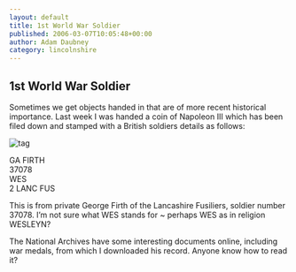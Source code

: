 ```yaml
---
layout: default
title: 1st World War Soldier
published: 2006-03-07T10:05:48+00:00
author: Adam Daubney
category: lincolnshire
---
```

1st World War Soldier
---------------------

Sometimes we get objects handed in that are of more recent historical importance. Last week I was handed a coin of 
Napoleon III which has been filed down and stamped with a British soldiers details as follows:

![tag](https://finds.org.uk/images/adaubney/display/lin3059.jpg)

GA FIRTH  
37078  
WES  
2 LANC FUS

This is from private George Firth of the Lancashire Fusiliers, soldier number 37078. I’m not sure what WES stands for 
~ perhaps WES as in religion WESLEYN?

The National Archives have some interesting documents online, including war medals, from which I downloaded his record. 
Anyone know how to read it?
                             